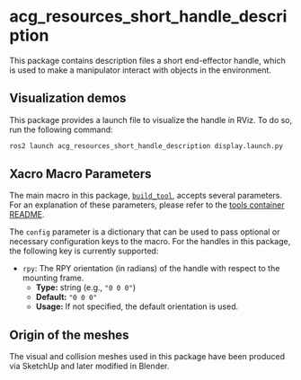 # acg_resources_short_handle_description

This package contains description files a short end-effector handle, which is used to make a manipulator interact with objects in the environment.

## Visualization demos

This package provides a launch file to visualize the handle in RViz. To do so, run the following command:

```bash
ros2 launch acg_resources_short_handle_description display.launch.py
```

## Xacro Macro Parameters

The main macro in this package, [`build_tool`](urdf/short_handle.urdf.xacro), accepts several parameters.
For an explanation of these parameters, please refer to the [tools container README](../README.md#how-to-extend-the-tools-library).

The `config` parameter is a dictionary that can be used to pass optional or necessary configuration keys to the macro.
For the handles in this package, the following key is currently supported:

* `rpy`: The RPY orientation (in radians) of the handle with respect to the mounting frame.
    * **Type:** string (e.g., `"0 0 0"`)
    * **Default:** `"0 0 0"`
    * **Usage:** If not specified, the default orientation is used.

## Origin of the meshes

The visual and collision meshes used in this package have been produced via SketchUp and later modified in Blender.
